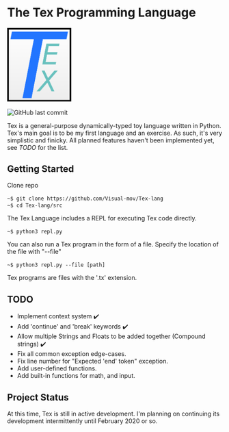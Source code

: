 # The Tex Programming Language

<img src="Tex_Logo.png" alt="Tex Logo" width="150"/>

![GitHub last commit](https://img.shields.io/github/last-commit/Visual-mov/Tex-lang)

Tex is a general-purpose dynamically-typed toy language written in Python. Tex's main goal is to be my first language and an exercise. As such, it's very simplistic and finicky. All planned features haven't been implemented yet, see *TODO* for the list.

## Getting Started
Clone repo
```
~$ git clone https://github.com/Visual-mov/Tex-lang
~$ cd Tex-lang/src
```

The Tex Language includes a REPL for executing Tex code directly.
```
~$ python3 repl.py
```
You can also run a Tex program in the form of a file. Specify the location of the file with "--file"
```
~$ python3 repl.py --file [path]
```
Tex programs are files with the '.tx' extension.

## TODO
- Implement context system ✔️
- Add 'continue' and 'break' keywords ✔️
- Allow multiple Strings and Floats to be added together (Compound strings) ✔️
- Fix all common exception edge-cases.
- Fix line number for "Expected 'end' token" exception.
- Add user-defined functions.
- Add built-in functions for math, and input.

## Project Status
At this time, Tex is still in active development. I'm planning on continuing its development intermittently until February 2020 or so.


